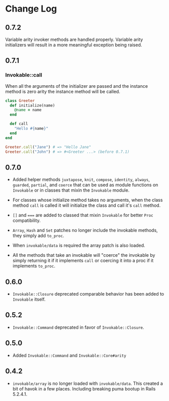 # Change Log

## 0.7.2

Variable arity invoker methods are handled properly. Variable arity initializers will result in a more meaningful exception being raised.

## 0.7.1

### Invokable::call

When all the arguments of the initializer are passed and the instance method is zero arity the instance method will be called.

```ruby
class Greeter
  def initialize(name)
    @name = name
  end

  def call
    "Hello #{name}"
  end
end

Greeter.call("Jane") # => "Hello Jane"
Greeter.call("John") # => #<Greeter ...> (before 0.7.1)
```

## 0.7.0

- Added helper methods `juxtapose`, `knit`, `compose`, `identity`, `always`, `guarded`, `partial`, and `coerce`
  that can be used as module functions on `Invokable` or in classes that mixin the `Invokable` module.

- For classes whose initialize method takes no arguments, when the class method `call` is called it will
  initialize the class and call it's `call` method.

- `[]` and `===` are added to classed that mixin `Invokable` for better `Proc` compatibility.

- `Array`, `Hash` and `Set` patches no longer include the invokable methods, they simply add `to_proc`.

- When `invokable/data` is required the array patch is also loaded.

- All the methods that take an invokable will "coerce" the invokable by simply returning it if it implements `call`
  or coercing it into a proc if it implements `to_proc`.

## 0.6.0

- `Invokable::Closure` deprecated comparable behavior has been added to `Invokable` itself.

## 0.5.2

- `Invokable::Command` deprecated in favor of `Invokable::Closure`.

## 0.5.0

- Added `Invokable::Command` and `Invokable::Core#arity`

## 0.4.2

- `invokable/array` is no longer loaded with `invokable/data`.
   This created a bit of havok in a few places. Including breaking
   puma bootup in Rails 5.2.4.1.
